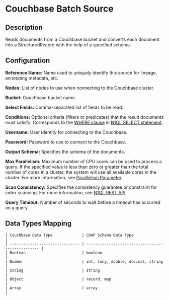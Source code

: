# Couchbase Batch Source

Description
-----------
Reads documents from a Couchbase bucket and converts each document into a StructuredRecord with the help
of a specified schema.

Configuration
-------------

**Reference Name:** Name used to uniquely identify this source for lineage, annotating metadata, etc.

**Nodes:** List of nodes to use when connecting to the Couchbase cluster.

**Bucket:** Couchbase bucket name.

**Select Fields:** Comma-separated list of fields to be read.

**Conditions:** Optional criteria (filters or predicates) that the result documents must satisfy. Corresponds to
the [WHERE clause] in [N1QL SELECT statement].

[WHERE clause]:
https://docs.couchbase.com/server/current/n1ql/n1ql-language-reference/where.html

[N1QL SELECT statement]:
https://docs.couchbase.com/server/current/n1ql/n1ql-language-reference/selectintro.html

**Username:** User identity for connecting to the Couchbase.

**Password:** Password to use to connect to the Couchbase.

**Output Schema:** Specifies the schema of the documents.

**Max Parallelism:** Maximum number of CPU cores can be used to process a query. If the specified value is less than
zero or greater than the total number of cores in a cluster, the system will use all available cores in the cluster.
For more information, see [Parallelism Parameter].

[Parallelism Parameter]:
https://docs.couchbase.com/server/6.0/analytics/appendix_2_parameters.html#Parallelism_parameter

**Scan Consistency:** Specifies the consistency guarantee or constraint for index scanning. For more information,
see [N1QL REST API].

[N1QL REST API]:
https://docs.couchbase.com/server/6.0/n1ql/n1ql-rest-api/index.html#table_xmr_grl_lt

**Query Timeout:** Number of seconds to wait before a timeout has occurred on a query.

Data Types Mapping
----------

    | Couchbase Data Type             | CDAP Schema Data Type                             |
    | ------------------------------- | ------------------------------------------------- |
    | Boolean                         | boolean                                           |
    | Number                          | int, long, double, decimal, string                |
    | String                          | string                                            |
    | Object                          | record, map                                       |
    | Array                           | array                                             |
    

